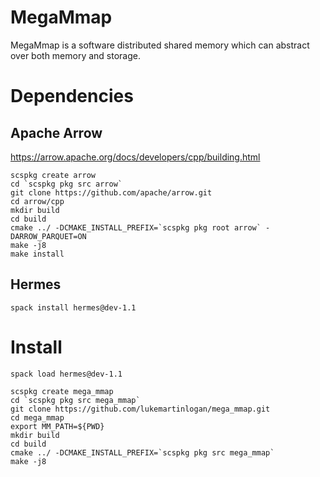 # MegaMmap

MegaMmap is a software distributed shared memory which can abstract over both memory
and storage.

# Dependencies

## Apache Arrow
https://arrow.apache.org/docs/developers/cpp/building.html
```
scspkg create arrow
cd `scspkg pkg src arrow`
git clone https://github.com/apache/arrow.git
cd arrow/cpp
mkdir build
cd build
cmake ../ -DCMAKE_INSTALL_PREFIX=`scspkg pkg root arrow` -DARROW_PARQUET=ON
make -j8
make install
```

## Hermes

```
spack install hermes@dev-1.1
```

# Install

```
spack load hermes@dev-1.1
```

```
scspkg create mega_mmap
cd `scspkg pkg src mega_mmap`
git clone https://github.com/lukemartinlogan/mega_mmap.git
cd mega_mmap
export MM_PATH=${PWD}
mkdir build
cd build
cmake ../ -DCMAKE_INSTALL_PREFIX=`scspkg pkg src mega_mmap`
make -j8
```